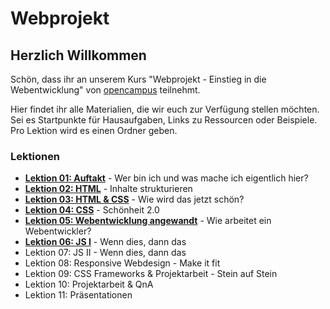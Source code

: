 # Webprojekt

## Herzlich Willkommen

Schön, dass ihr an unserem Kurs "Webprojekt - Einstieg in die Webentwicklung" von [opencampus](https://edu.opencampus.sh/) teilnehmt.

Hier findet ihr alle Materialien, die wir euch zur Verfügung stellen möchten. Sei es Startpunkte für Hausaufgaben, Links zu Ressourcen oder Beispiele. Pro Lektion wird es einen Ordner geben.

### Lektionen

- [**Lektion 01: Auftakt**](https://github.com/dbanck/webprojekt-sose22/tree/main/lesson-01) - Wer bin ich und was mache ich eigentlich hier?
- [**Lektion 02: HTML**](https://github.com/dbanck/webprojekt-sose22/tree/main/lesson-02) - Inhalte strukturieren
- [**Lektion 03: HTML & CSS**](https://github.com/dbanck/webprojekt-sose22/tree/main/lesson-03) - Wie wird das jetzt schön?
- [**Lektion 04: CSS**](https://github.com/dbanck/webprojekt-sose22/tree/main/lesson-04) - Schönheit 2.0
- [**Lektion 05: Webentwicklung angewandt**](https://github.com/dbanck/webprojekt-sose22/tree/main/lesson-05) - Wie arbeitet ein Webentwickler?
- [**Lektion 06: JS I**](https://github.com/dbanck/webprojekt-sose22/tree/main/lesson-06) - Wenn dies, dann das
- Lektion 07: JS II - Wenn dies, dann das
- Lektion 08: Responsive Webdesign - Make it fit
- Lektion 09: CSS Frameworks & Projektarbeit - Stein auf Stein
- Lektion 10: Projektarbeit & QnA
- Lektion 11: Präsentationen
